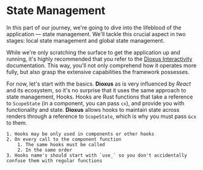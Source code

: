 # State Management

In this part of our journey, we're going to dive into the lifeblood of the application — state management. We'll tackle this crucial aspect in two stages: local state management and global state management.

While we're only scratching the surface to get the application up and running, it's highly recommended that you refer to the [Dioxus Interactivity](https://dioxuslabs.com/docs/0.3/guide/en/interactivity/index.html) documentation. This way, you'll not only comprehend how it operates more fully, but also grasp the extensive capabilities the framework possesses.

For now, let's start with the basics. **Dioxus** as is very influenced by *React* and its ecosystem, so it's no surprise that it uses the same approach to state management, Hooks.
Hooks are Rust functions that take a reference to `ScopeState` (in a component, you can pass `cx`), and provide you with functionality and state. **Dioxus** allows hooks to maintain state across renders through a reference to `ScopeState`, which is why you must pass `&cx` to them.

```admonish tip  title="Rules of Hooks"
1. Hooks may be only used in components or other hooks
2. On every call to the component function
    1. The same hooks must be called
    2. In the same order
3. Hooks name's should start with `use_` so you don't accidentally confuse them with regular functions
```
